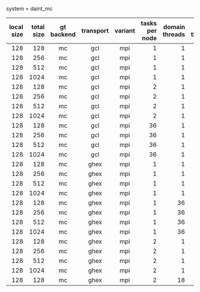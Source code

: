 

system  = daint_mc

 local size | total size | gt backend | transport | variant | tasks per node | domain threads | omp threads | nodes | cols per sec |     time
-----------:|-----------:|:----------:|:---------:|:-------:|-------------:|--------------:|-----------:|------:|-----------:|--------:
        128 |        128 |         mc |       gcl |     mpi |            1 |             1 |         36 |     1 |    10989.2 |  1.49092
        128 |        256 |         mc |       gcl |     mpi |            1 |             1 |         36 |     4 |    10488.9 |  1.56203
        128 |        512 |         mc |       gcl |     mpi |            1 |             1 |         36 |    16 |        nan |      nan
        128 |       1024 |         mc |       gcl |     mpi |            1 |             1 |         36 |    64 |        nan |      nan
        128 |        128 |         mc |       gcl |     mpi |            2 |             1 |         18 |     1 |    12103.2 |  1.35369
        128 |        256 |         mc |       gcl |     mpi |            2 |             1 |         18 |     4 |  11655.925 |  1.40564
        128 |        512 |         mc |       gcl |     mpi |            2 |             1 |         18 |    16 |        nan |      nan
        128 |       1024 |         mc |       gcl |     mpi |            2 |             1 |         18 |    64 |        nan |      nan
        128 |        128 |         mc |       gcl |     mpi |           36 |             1 |          1 |     1 |    21438.9 | 0.764219
        128 |        256 |         mc |       gcl |     mpi |           36 |             1 |          1 |     4 |  19649.125 | 0.833829
        128 |        512 |         mc |       gcl |     mpi |           36 |             1 |          1 |    16 |        nan |      nan
        128 |       1024 |         mc |       gcl |     mpi |           36 |             1 |          1 |    64 |        nan |      nan
        128 |        128 |         mc |      ghex |     mpi |            1 |             1 |         36 |     1 |    11030.0 |   1.4854
        128 |        256 |         mc |      ghex |     mpi |            1 |             1 |         36 |     4 |  11380.225 |  1.43969
        128 |        512 |         mc |      ghex |     mpi |            1 |             1 |         36 |    16 |        nan |      nan
        128 |       1024 |         mc |      ghex |     mpi |            1 |             1 |         36 |    64 |        nan |      nan
        128 |        128 |         mc |      ghex |     mpi |            1 |            36 |          1 |     1 |    11012.5 |  1.48776
        128 |        256 |         mc |      ghex |     mpi |            1 |            36 |          1 |     4 |    10041.5 |  1.63163
        128 |        512 |         mc |      ghex |     mpi |            1 |            36 |          1 |    16 |        nan |      nan
        128 |       1024 |         mc |      ghex |     mpi |            1 |            36 |          1 |    64 |        nan |      nan
        128 |        128 |         mc |      ghex |     mpi |            2 |             1 |         18 |     1 |    12340.0 |  1.32772
        128 |        256 |         mc |      ghex |     mpi |            2 |             1 |         18 |     4 |  11984.525 |   1.3671
        128 |        512 |         mc |      ghex |     mpi |            2 |             1 |         18 |    16 |        nan |      nan
        128 |       1024 |         mc |      ghex |     mpi |            2 |             1 |         18 |    64 |        nan |      nan
        128 |        128 |         mc |      ghex |     mpi |            2 |            18 |          1 |     1 |    13203.0 |  1.24093
